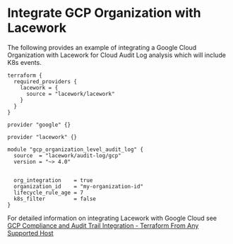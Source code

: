 # Integrate GCP Organization with Lacework
The following provides an example of integrating a Google Cloud Organization with Lacework for Cloud Audit Log analysis which will include K8s events.

```hcl
terraform {
  required_providers {
    lacework = {
      source = "lacework/lacework"
    }
  }
}

provider "google" {}

provider "lacework" {}

module "gcp_organization_level_audit_log" {
  source  = "lacework/audit-log/gcp"
  version = "~> 4.0"


  org_integration    = true
  organization_id    = "my-organization-id"
  lifecycle_rule_age = 7
  k8s_filter         = false
}
```

For detailed information on integrating Lacework with Google Cloud see [GCP Compliance and Audit Trail Integration - Terraform From Any Supported Host](https://docs.lacework.com/gcp-compliance-and-audit-log-integration-terraform-from-any-supported-host)
